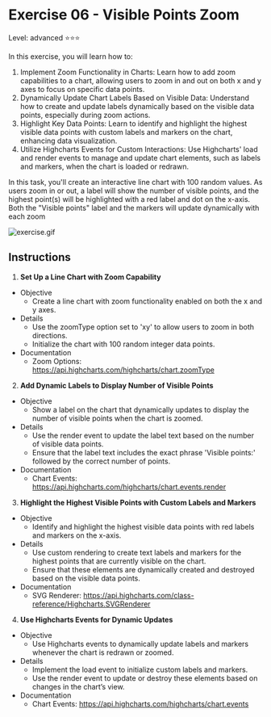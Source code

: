 # Exercise 06 - Visible Points Zoom
Level: advanced ⭐⭐⭐

In this exercise, you will learn how to:
1. Implement Zoom Functionality in Charts:
Learn how to add zoom capabilities to a chart, allowing users to zoom in and out on both x and y axes to focus on specific data points.
3. Dynamically Update Chart Labels Based on Visible Data:
Understand how to create and update labels dynamically based on the visible data points, especially during zoom actions.
3. Highlight Key Data Points:
Learn to identify and highlight the highest visible data points with custom labels and markers on the chart, enhancing data visualization.
4. Utilize Highcharts Events for Custom Interactions:
Use Highcharts' load and render events to manage and update chart elements, such as labels and markers, when the chart is loaded or redrawn.

In this task, you'll create an interactive line chart with 100 random values. As users zoom in or out, a label will show the number of visible points, and the highest point(s) will be highlighted with a red label and dot on the x-axis. Both the "Visible points" label and the markers will update dynamically with each zoom


![exercise.gif](exercise.gif)


## Instructions
1. **Set Up a Line Chart with Zoom Capability**
* Objective
  * Create a line chart with zoom functionality enabled on both the x and y axes.
* Details
  * Use the zoomType option set to 'xy' to allow users to zoom in both directions.
  * Initialize the chart with 100 random integer data points.
* Documentation
  * Zoom Options: https://api.highcharts.com/highcharts/chart.zoomType 

2. **Add Dynamic Labels to Display Number of Visible Points**
* Objective
  * Show a label on the chart that dynamically updates to display the number of visible points when the chart is zoomed.
* Details
  * Use the render event to update the label text based on the number of visible data points.
  * Ensure that the label text includes the exact phrase 'Visible points:' followed by the correct number of points.
* Documentation
  * Chart Events: https://api.highcharts.com/highcharts/chart.events.render 

3. **Highlight the Highest Visible Points with Custom Labels and Markers**
* Objective
  * Identify and highlight the highest visible data points with red labels and markers on the x-axis.
* Details
  * Use custom rendering to create text labels and markers for the highest points that are currently visible on the chart.
  * Ensure that these elements are dynamically created and destroyed based on the visible data points.
* Documentation
  * SVG Renderer: https://api.highcharts.com/class-reference/Highcharts.SVGRenderer

4. **Use Highcharts Events for Dynamic Updates**
* Objective
  * Use Highcharts events to dynamically update labels and markers whenever the chart is redrawn or zoomed.
* Details
  * Implement the load event to initialize custom labels and markers.
  * Use the render event to update or destroy these elements based on changes in the chart’s view.
* Documentation
  * Chart Events: https://api.highcharts.com/highcharts/chart.events
